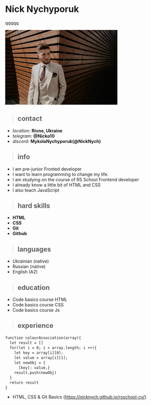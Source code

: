 # Nick Nychyporuk
 
 
qqqqq
 
<img src="img/img.jpg" height="240">

> ## contact

* _location_: **Rivne, Ukraine**
* _telegram_: **@Nicko10**
* _discord_: **MykolaNychyporuk(@NickNych)**

> ## info
* I am pre-junior Fronted developer
* I want to learn programming to change my life.
* I am studying on the course of RS School Frontend developer
* I already know a little bit of HTML and CSS
* I also teach JavaScript

> ## hard skills

* **HTML**
* **CSS**
* **Git**
* **Github**

> ## languages

* Ukrainian (native)
* Russian (native)
* English (A2)
> ## education
* Code basics course HTML
* Code basics course CSS
* Code basics course Js
> ## experience

```
function colourAssociation(array){
  let result = []
  for(let i = 0; i < array.length; i ++){
    let key = array[i][0];
    let value = array[i][1];
    let newObj = {
      [key]: value,}
    result.push(newObj)
  }
  return result
}
```

* HTML, CSS & Git Basics (https://nicknych.github.io/rsschool-cv/)

